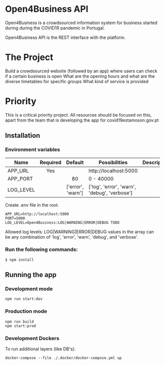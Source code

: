 # Open4Business API
Open4Business is a crowdsourced information system for business started during during the COVID19 pandemic in Portugal.

Open4Business API is the REST interface with the platform.

# The Project
Build a crowdsourced website (followed by an app) where users can check if a certain business is open What are the opening hours and what are the diverse timetables for specific groups What kind of service is provided

# Priority
This is a critical priority project. All resources should be focused on this, apart from the team that is developing the app for covid19estamoson.gov.pt


## Installation

### Environment variables

| Name        | Required | Default           | Possibilities                                | Description |
| ----------- | :------: | :---------------: | -------------------------------------------- | ----------- |
| APP_URL     |   Yes    |                   | http://localhost:5000                        |             |
| APP_PORT    |          | 80                | 0 - 40000                                    |             |
| LOG_LEVEL   |          | ['error', 'warn'] | ['log', 'error', 'warn', 'debug', 'verbose'] |             |

Create .env file in the root.
``` 
APP_URL=http://localhost:5000
PORT=5000
LOG_LEVEL=Open4Business:LOG|WARNING|ERROR|DEBUG TODO
```
Allowed log levels: LOG|WARNING|ERROR|DEBUG
values in the array can be any combination of 'log', 'error', 'warn', 'debug', and 'verbose'.

### Run the following commands:

``` 
$ npm install
```

## Running the app
### Development mode

``` 
npm run start:dev
```

### Production mode
``` 
npm run build
npm start:prod
```

### Development Dockers
To run additional layers (like DB's):
``` 
docker-compose --file ./.docker/docker-compose.yml up

```
